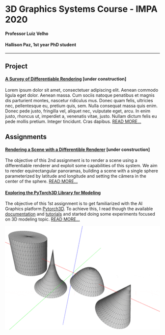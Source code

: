 # 3D Graphics Systems Course - IMPA 2020

#### Professor Luiz Velho
#### Hallison Paz, 1st year PhD student

---------

## Project 

#### [A Survey of Differentiable Rendering](differentiable-rendering.md) \[under construction]

Lorem ipsum dolor sit amet, consectetuer adipiscing elit. Aenean commodo ligula eget dolor. Aenean massa. Cum sociis natoque penatibus et magnis dis parturient montes, nascetur ridiculus mus. Donec quam felis, ultricies nec, pellentesque eu, pretium quis, sem. Nulla consequat massa quis enim. Donec pede justo, fringilla vel, aliquet nec, vulputate eget, arcu. In enim justo, rhoncus ut, imperdiet a, venenatis vitae, justo. Nullam dictum felis eu pede mollis pretium. Integer tincidunt. Cras dapibus. [READ MORE...](differentiable-rendering.md)

## Assignments

#### [Rendering a Scene with a Differentible Renderer](assignment2.md) \[under construction]

The objective of this 2nd assignment is to render a scene using a differentiable renderer and exploit some capabilities of this system. We aim to render equirectangular panoramas, building a scene with a single sphere parameterized by latitude and longitude and setting the câmera in the center of the sphere. [READ MORE...](assignment2.md)

#### [Exploring the PyTorch3D Library for Modeling](assignment1.md)

The objective of this 1st assignment is to get familiarized with the AI Graphics platform [Pytorch3D](https://pytorch3d.org/). To achieve this, I read though the available [documentation](https://pytorch3d.org/docs/why_pytorch3d) and [tutorials](https://pytorch3d.org/tutorials) and started doing some experiments focused on 3D modeling topic. [READ MORE...](assignment1.md)

![Some shapes of revolution](img/rev_shapes.gif)
<!--stackedit_data:
eyJoaXN0b3J5IjpbMTA1NDUxNDk0MSwtMzg2MjQ1MTcsMTQ5Mj
c5OTc1MCw0ODQ2MDM4MSwtMTQ2NTgyODMxOSwtMTk1MDE3MjY5
MSwtMTI1MTE5OTA1Myw5MjcwMTEyODQsLTEyODQ5OTAzMzQsMT
c0MTQzMTgwNSwtMTE3NDIzOTUzMSwtMTQzNDQxMDYzNCwtNTQy
NDg2MzExLC0xMzgxNTcwNDMxLDE0MjY0NTY2OSwtMTYwNTE2MT
E0OCwtMTkzODUzMDM5OCwxMTkyNjA1NzE1XX0=
-->
